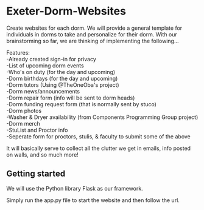 # Exeter-Dorm-Websites
Create websites for each dorm. We will provide a general template for individuals in dorms to take and personalize for their dorm. With our brainstorming so far, we are thinking of implementing the following...

Features:\
-Already created sign-in for privacy\
-List of upcoming dorm events\
-Who's on duty (for the day and upcoming)\
-Dorm birthdays (for the day and upcoming)\
-Dorm tutors (Using @TheOneOba's project)\
-Dorm news/announcements\
-Dorm repair form (info will be sent to dorm heads)\
-Dorm funding request form (that is normally sent by stuco)\
-Dorm photos\
-Washer & Dryer availability (from Components Programming Group project)\
-Dorm merch\
-StuList and Proctor info\
-Seperate form for proctors, stulis, & faculty to submit some of the above

It will basically serve to collect all the clutter we get in emails, info posted on walls, and so much more!

## Getting started
We will use the Python library Flask as our framework.

Simply run the app.py file to start the website and then follow the url.
